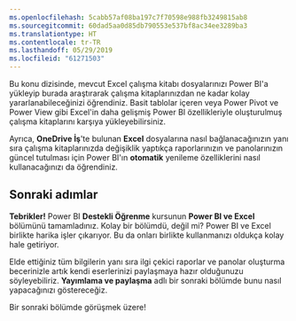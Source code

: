 ```yaml
---
ms.openlocfilehash: 5cabb57af08ba197c7f70598e988fb3249815ab8
ms.sourcegitcommit: 60dad5aa0d85db790553e537bf8ac34ee3289ba3
ms.translationtype: HT
ms.contentlocale: tr-TR
ms.lasthandoff: 05/29/2019
ms.locfileid: "61271503"
---
```

Bu konu dizisinde, mevcut Excel çalışma kitabı dosyalarınızı Power BI'a yükleyip burada araştırarak çalışma kitaplarınızdan ne kadar kolay yararlanabileceğinizi öğrendiniz. Basit tablolar içeren veya Power Pivot ve Power View gibi Excel'in daha gelişmiş Power BI özellikleriyle oluşturulmuş çalışma kitaplarını karşıya yükleyebilirsiniz.

Ayrıca, **OneDrive İş**'te bulunan **Excel** dosyalarına nasıl bağlanacağınızın yanı sıra çalışma kitaplarınızda değişiklik yaptıkça raporlarınızın ve panolarınızın güncel tutulması için Power BI'ın **otomatik** yenileme özelliklerini nasıl kullanacağınızı da öğrendiniz.

## <a name="next-steps"></a>Sonraki adımlar
**Tebrikler!** Power BI **Destekli Öğrenme** kursunun **Power BI ve Excel** bölümünü tamamladınız. Kolay bir bölümdü, değil mi? Power BI ve Excel birlikte harika işler çıkarıyor. Bu da onları birlikte kullanmanızı oldukça kolay hale getiriyor.

Elde ettiğiniz tüm bilgilerin yanı sıra ilgi çekici raporlar ve panolar oluşturma becerinizle artık kendi eserlerinizi paylaşmaya hazır olduğunuzu söyleyebiliriz. **Yayımlama ve paylaşma** adlı bir sonraki bölümde bunu nasıl yapacağınızı göstereceğiz.

Bir sonraki bölümde görüşmek üzere!

